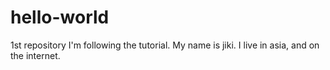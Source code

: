 # hello-world
1st repository
I'm following the tutorial.
My name is jiki. I live in asia, and on the internet.
